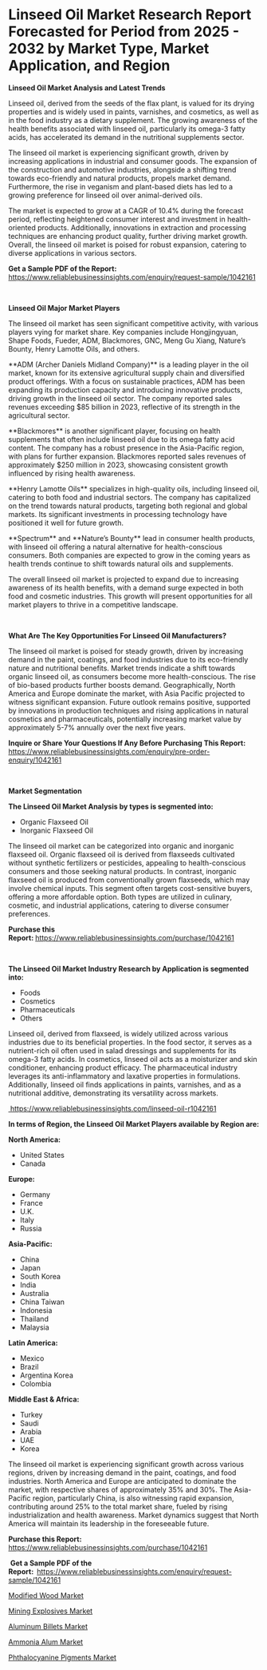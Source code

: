 <p><h1>Linseed Oil Market Research Report Forecasted for Period from 2025 -  2032 by Market Type, Market Application, and Region</h1></p><p><strong>Linseed Oil Market Analysis and Latest Trends</strong></p>
<p><p>Linseed oil, derived from the seeds of the flax plant, is valued for its drying properties and is widely used in paints, varnishes, and cosmetics, as well as in the food industry as a dietary supplement. The growing awareness of the health benefits associated with linseed oil, particularly its omega-3 fatty acids, has accelerated its demand in the nutritional supplements sector.</p><p>The linseed oil market is experiencing significant growth, driven by increasing applications in industrial and consumer goods. The expansion of the construction and automotive industries, alongside a shifting trend towards eco-friendly and natural products, propels market demand. Furthermore, the rise in veganism and plant-based diets has led to a growing preference for linseed oil over animal-derived oils.</p><p>The market is expected to grow at a CAGR of 10.4% during the forecast period, reflecting heightened consumer interest and investment in health-oriented products. Additionally, innovations in extraction and processing techniques are enhancing product quality, further driving market growth. Overall, the linseed oil market is poised for robust expansion, catering to diverse applications in various sectors.</p></p>
<p><strong>Get a Sample PDF of the Report:&nbsp;</strong> <a href="https://www.reliablebusinessinsights.com/enquiry/request-sample/1042161?utm_campaign=57&utm_medium=2&utm_source=Github&utm_content=ia&utm_term=01042025&utm_id=linseed-oil">https://www.reliablebusinessinsights.com/enquiry/request-sample/1042161</a></p>
<p>&nbsp;</p>
<p><strong>Linseed Oil Major Market Players</strong></p>
<p><p>The linseed oil market has seen significant competitive activity, with various players vying for market share. Key companies include Hongjingyuan, Shape Foods, Fueder, ADM, Blackmores, GNC, Meng Gu Xiang, Nature’s Bounty, Henry Lamotte Oils, and others. </p><p>**ADM (Archer Daniels Midland Company)** is a leading player in the oil market, known for its extensive agricultural supply chain and diversified product offerings. With a focus on sustainable practices, ADM has been expanding its production capacity and introducing innovative products, driving growth in the linseed oil sector. The company reported sales revenues exceeding $85 billion in 2023, reflective of its strength in the agricultural sector.</p><p>**Blackmores** is another significant player, focusing on health supplements that often include linseed oil due to its omega fatty acid content. The company has a robust presence in the Asia-Pacific region, with plans for further expansion. Blackmores reported sales revenues of approximately $250 million in 2023, showcasing consistent growth influenced by rising health awareness.</p><p>**Henry Lamotte Oils** specializes in high-quality oils, including linseed oil, catering to both food and industrial sectors. The company has capitalized on the trend towards natural products, targeting both regional and global markets. Its significant investments in processing technology have positioned it well for future growth.</p><p>**Spectrum** and **Nature’s Bounty** lead in consumer health products, with linseed oil offering a natural alternative for health-conscious consumers. Both companies are expected to grow in the coming years as health trends continue to shift towards natural oils and supplements.</p><p>The overall linseed oil market is projected to expand due to increasing awareness of its health benefits, with a demand surge expected in both food and cosmetic industries. This growth will present opportunities for all market players to thrive in a competitive landscape.</p></p>
<p>&nbsp;</p>
<p><strong>What Are The Key Opportunities For Linseed Oil Manufacturers?</strong></p>
<p><p>The linseed oil market is poised for steady growth, driven by increasing demand in the paint, coatings, and food industries due to its eco-friendly nature and nutritional benefits. Market trends indicate a shift towards organic linseed oil, as consumers become more health-conscious. The rise of bio-based products further boosts demand. Geographically, North America and Europe dominate the market, with Asia Pacific projected to witness significant expansion. Future outlook remains positive, supported by innovations in production techniques and rising applications in natural cosmetics and pharmaceuticals, potentially increasing market value by approximately 5-7% annually over the next five years.</p></p>
<p><strong>Inquire or Share Your Questions If Any Before Purchasing This Report:</strong> <a href="https://www.reliablebusinessinsights.com/enquiry/pre-order-enquiry/1042161?utm_campaign=57&utm_medium=2&utm_source=Github&utm_content=ia&utm_term=01042025&utm_id=linseed-oil">https://www.reliablebusinessinsights.com/enquiry/pre-order-enquiry/1042161</a></p>
<p>&nbsp;</p>
<p><strong>Market Segmentation</strong></p>
<p><strong>The Linseed Oil Market Analysis by types is segmented into:</strong></p>
<p><ul><li>Organic Flaxseed Oil</li><li>Inorganic Flaxseed Oil</li></ul></p>
<p><p>The linseed oil market can be categorized into organic and inorganic flaxseed oil. Organic flaxseed oil is derived from flaxseeds cultivated without synthetic fertilizers or pesticides, appealing to health-conscious consumers and those seeking natural products. In contrast, inorganic flaxseed oil is produced from conventionally grown flaxseeds, which may involve chemical inputs. This segment often targets cost-sensitive buyers, offering a more affordable option. Both types are utilized in culinary, cosmetic, and industrial applications, catering to diverse consumer preferences.</p></p>
<p><strong>Purchase this Report:&nbsp;</strong><a href="https://www.reliablebusinessinsights.com/purchase/1042161?utm_campaign=57&utm_medium=2&utm_source=Github&utm_content=ia&utm_term=01042025&utm_id=linseed-oil">https://www.reliablebusinessinsights.com/purchase/1042161</a></p>
<p>&nbsp;</p>
<p><strong>The Linseed Oil Market Industry Research by Application is segmented into:</strong></p>
<p><ul><li>Foods</li><li>Cosmetics</li><li>Pharmaceuticals</li><li>Others</li></ul></p>
<p><p>Linseed oil, derived from flaxseed, is widely utilized across various industries due to its beneficial properties. In the food sector, it serves as a nutrient-rich oil often used in salad dressings and supplements for its omega-3 fatty acids. In cosmetics, linseed oil acts as a moisturizer and skin conditioner, enhancing product efficacy. The pharmaceutical industry leverages its anti-inflammatory and laxative properties in formulations. Additionally, linseed oil finds applications in paints, varnishes, and as a nutritional additive, demonstrating its versatility across markets.</p></p>
<p><a href="https://www.reliablebusinessinsights.com/linseed-oil-r1042161?utm_campaign=57&utm_medium=2&utm_source=Github&utm_content=ia&utm_term=01042025&utm_id=linseed-oil">&nbsp;https://www.reliablebusinessinsights.com/linseed-oil-r1042161</a></p>
<p><strong>In terms of Region, the Linseed Oil Market Players available by Region are:</strong></p>
<p>
    <p> <strong> North America: </strong>
        <ul>
            <li>United States</li>
            <li>Canada</li>
        </ul>
        </p> 
    <p> <strong> Europe: </strong>
        <ul>
            <li>Germany</li>
            <li>France</li>
            <li>U.K.</li>
            <li>Italy</li>
            <li>Russia</li>
        </ul>
        </p> 
    <p> <strong> Asia-Pacific: </strong>
        <ul>
            <li>China</li>
            <li>Japan</li>
            <li>South Korea</li>
            <li>India</li>
            <li>Australia</li>
            <li>China Taiwan</li>
            <li>Indonesia</li>
            <li>Thailand</li>
            <li>Malaysia</li>
        </ul>
        </p> 
    <p> <strong> Latin America: </strong>
        <ul>
            <li>Mexico</li>
            <li>Brazil</li>
            <li>Argentina Korea</li>
            <li>Colombia</li>
        </ul>
        </p> 
    <p> <strong> Middle East & Africa: </strong>
        <ul>
            <li>Turkey</li>
            <li>Saudi</li>
            <li>Arabia</li>
            <li>UAE</li>
            <li>Korea</li>
        </ul>
    </p>
    </p>
<p><p>The linseed oil market is experiencing significant growth across various regions, driven by increasing demand in the paint, coatings, and food industries. North America and Europe are anticipated to dominate the market, with respective shares of approximately 35% and 30%. The Asia-Pacific region, particularly China, is also witnessing rapid expansion, contributing around 25% to the total market share, fueled by rising industrialization and health awareness. Market dynamics suggest that North America will maintain its leadership in the foreseeable future.</p></p>
<p><strong>Purchase this Report: </strong><a href="https://www.reliablebusinessinsights.com/purchase/1042161?utm_campaign=57&utm_medium=2&utm_source=Github&utm_content=ia&utm_term=01042025&utm_id=linseed-oil">https://www.reliablebusinessinsights.com/purchase/1042161</a></p>
<p>&nbsp;<strong>Get a Sample PDF of the Report:&nbsp;&nbsp;</strong><a href="https://www.reliablebusinessinsights.com/enquiry/request-sample/1042161?utm_campaign=57&utm_medium=2&utm_source=Github&utm_content=ia&utm_term=01042025&utm_id=linseed-oil">https://www.reliablebusinessinsights.com/enquiry/request-sample/1042161</a></p>
<p><strong></strong></p>
<p><p><a href="https://github.com/zeyddaddo4/Market-Research-Report-List-1/blob/main/modified-wood-market.md?utm_campaign=57&utm_medium=2&utm_source=Github&utm_content=ia&utm_term=01042025&utm_id=linseed-oil">Modified Wood Market</a></p><p><a href="https://github.com/quiraytaibat/Market-Research-Report-List-1/blob/main/mining-explosives-market.md?utm_campaign=57&utm_medium=2&utm_source=Github&utm_content=ia&utm_term=01042025&utm_id=linseed-oil">Mining Explosives Market</a></p><p><a href="https://github.com/houltngake/Market-Research-Report-List-1/blob/main/aluminum-billets-market.md?utm_campaign=57&utm_medium=2&utm_source=Github&utm_content=ia&utm_term=01042025&utm_id=linseed-oil">Aluminum Billets Market</a></p><p><a href="https://github.com/pllahoithana9/Market-Research-Report-List-1/blob/main/ammonia-alum-market.md?utm_campaign=57&utm_medium=2&utm_source=Github&utm_content=ia&utm_term=01042025&utm_id=linseed-oil">Ammonia Alum Market</a></p><p><a href="https://github.com/direepittr/Market-Research-Report-List-1/blob/main/phthalocyanine-pigments-market.md?utm_campaign=57&utm_medium=2&utm_source=Github&utm_content=ia&utm_term=01042025&utm_id=linseed-oil">Phthalocyanine Pigments Market</a></p></p>